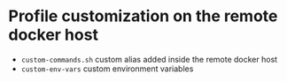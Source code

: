 # Profile customization on the remote docker host

- ```custom-commands.sh``` custom alias added inside the remote docker host
- ```custom-env-vars``` custom environment variables
